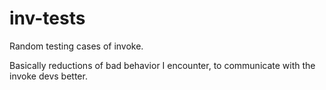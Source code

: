 # inv-tests
Random testing cases of invoke.

Basically reductions of bad behavior I encounter, to communicate with the invoke devs better.
